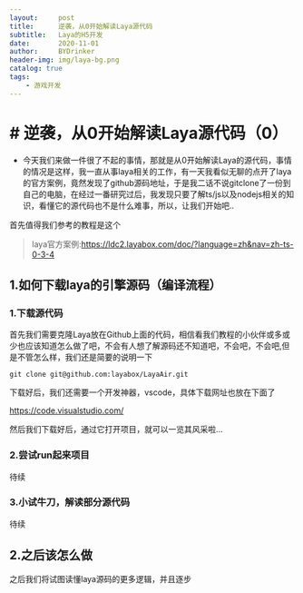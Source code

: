 ```yaml
---
layout:     post
title:      逆袭，从0开始解读Laya源代码
subtitle:   Laya的H5开发
date:       2020-11-01
author:     BYDrinker
header-img: img/laya-bg.png
catalog: true
tags:
    - 游戏开发
---
```



# # 逆袭，从0开始解读Laya源代码（0）



* 今天我们来做一件很了不起的事情，那就是从0开始解读Laya的源代码，事情的情况是这样，我一直从事laya相关的工作，有一天我看似无聊的点开了laya的官方案例，竟然发现了github源码地址，于是我二话不说gitclone了一份到自己的电脑，在经过一番研究过后，我发现只要了解ts/js以及nodejs相关的知识，看懂它的源代码也不是什么难事，所以，让我们开始吧..

首先值得我们参考的教程是这个



> laya官方案例:https://ldc2.layabox.com/doc/?language=zh&nav=zh-ts-0-3-4





## 1.如何下载laya的引擎源码（编译流程）

### 1.下载源代码

首先我们需要克隆Laya放在Github上面的代码，相信看我们教程的小伙伴或多或少也应该知道怎么做了吧，不会有人想了解源码还不知道吧，不会吧，不会吧,但是不管怎么样，我们还是简要的说明一下

```
git clone git@github.com:layabox/LayaAir.git
```

下载好后，我们还需要一个开发神器，vscode，具体下载网址也放在下面了

https://code.visualstudio.com/

然后我们下载好后，通过它打开项目，就可以一览其风采啦...



###  2.尝试run起来项目

待续



### 3.小试牛刀，解读部分源代码

待续



## 2.之后该怎么做

之后我们将试图读懂laya源码的更多逻辑，并且逐步